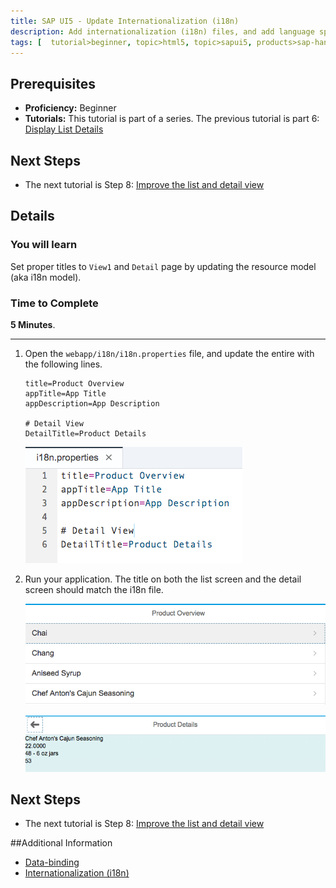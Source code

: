 ```yaml
---
title: SAP UI5 - Update Internationalization (i18n)
description: Add internationalization (i18n) files, and add language specific text
tags: [  tutorial>beginner, topic>html5, topic>sapui5, products>sap-hana-cloud-platform ]
---
```

## Prerequisites  
 - **Proficiency:** Beginner 
 - **Tutorials:** This tutorial is part of a series.  The previous tutorial is part 6: [Display List Details](https://go.sap.com/developer/tutorials/sapui5-webide-display-list-details.html)

## Next Steps
 - The next tutorial is Step 8: [Improve the list and detail view](https://go.sap.com/developer/tutorials/sapui5-webide-upgrade-detail-view.html)

## Details
### You will learn  
Set proper titles to `View1` and `Detail` page by updating the resource model (aka i18n model).  

### Time to Complete
**5 Minutes**.

---

1.  Open the `webapp/i18n/i18n.properties` file, and update the entire with the following lines.

    ```
    title=Product Overview
    appTitle=App Title
    appDescription=App Description
    
    # Detail View
    DetailTitle=Product Details
    ```

	 ![Update the i18n properties file](1.png)

2.  Run your application.  The title on both the list screen and the detail screen should match the i18n file.

	 ![Update the i18n properties file](2a.png)

	 ![Update the i18n properties file](2b.png)



## Next Steps
 - The next tutorial is Step 8: [Improve the list and detail view](https://go.sap.com/developer/tutorials/sapui5-webide-upgrade-detail-view.html)

##Additional Information
- [Data-binding](http://help.sap.de/saphelp_uiaddon10/helpdata/en/91/f0f3cd6f4d1014b6dd926db0e91070/content.htm)
- [Internationalization (i18n)](http://help.sap.com/saphelp_hanaplatform/helpdata/en/b6/d1a9511f994b3a86e2f34a32e40a34/content.htm)

